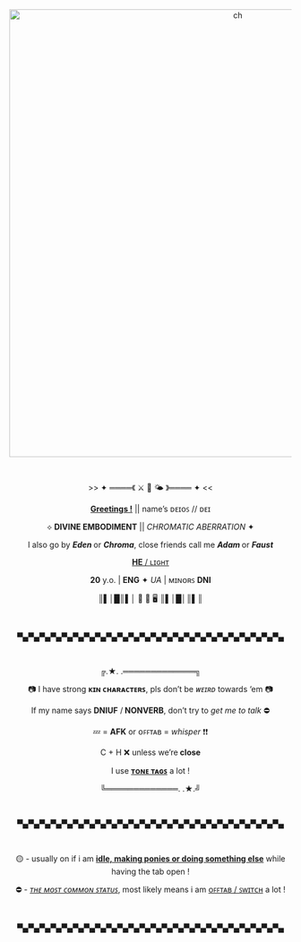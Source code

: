 <p><br></p>
<p align="center">
    <img width="800" src="https://i.postimg.cc/3x7sHCW8/222fsdfsdf.png" alt="ch">
</p>
<p><br></p>
<p><p align="center">>> ✦ ════《 ⚔️ 🌻 🌤️ 》════ ✦ <<</p>

<p><p align="center"><b><a href="https://open.spotify.com/playlist/48p0jUiUxjjbdKJRPEH6Rq?si=8a15a43518534b19">Greetings !</a></b> || name’s ᴅᴇɪᴏꜱ // ᴅᴇɪ</p>
<p><p align="center">⟡ <b>DIVINE EMBODIMENT</b> || <i>CHROMATIC ABERRATION </i>✦</p>
<p><p align="center">I also go by <i><b>Eden </b></i>or <i><b>Chroma</b></i>, close friends call me <i><b>Adam </b></i>or <i><b>Faust</b></i></p>
<p><p align="center"><b><a href="https://pronouns.cc/@desolyx-xvii">HE</a></b><a href="https://pronouns.cc/@desolyx-xvii"> / ʟɪɢʜᴛ</a></p>
<p><p align="center"><b>20</b> y.o. | <b>ENG</b> ✦ <i>UA </i>| ᴍɪɴᴏʀꜱ <b>DNI</b></p>

<p><p align="center">║▌│█║▌│ 💾 🌈 🖥️ ║▌│█│║▌║</p>

<p><br></p>
<p><p align="center">▀▄▀▄▀▄▀▄▀▄▀▄▀▄▀▄▀▄▀▄▀▄▀▄▀▄▀▄▀▄▀▄▀▄▀▄▀▄▀▄▀▄▀▄▀▄▀▄</p>
<p><br></p>

<p><p align="center">╔.★. .═════════════╗</p>

<p><p align="center">📷 I have strong <b>ᴋɪɴ ᴄʜᴀʀᴀᴄᴛᴇʀꜱ</b>, pls don’t be <i>ᴡᴇɪʀᴅ </i>towards ‘em 📷</p>
<p><p align="center">If my name says <b>DNIUF</b> /<b> </b><b>NONVERB</b>, don’t try to <i>get me to talk </i>⛔</p>
<p><p align="center">💤 = <b>AFK</b> or ᴏꜰꜰᴛᴀʙ = <i>whisper</i> ❗❗</p>
<p><p align="center">C + H ❌ unless we’re<b> close</b></p>
<p><p align="center">I use <b><u>ᴛᴏɴᴇ ᴛᴀɢꜱ</b></u> a lot !</p>

<p><p align="center">╚═════════════. .★.╝</p>

<p><br></p>
<p><p align="center">▀▄▀▄▀▄▀▄▀▄▀▄▀▄▀▄▀▄▀▄▀▄▀▄▀▄▀▄▀▄▀▄▀▄▀▄▀▄▀▄▀▄▀▄▀▄▀▄</p>
<p><br></p>
<p><p align="center">🟡 - usually on if i am <b><u>idle, making ponies or doing something else</b></u> while having the tab open !</p>
<p><p align="center">⛔ - <i><u>ᴛʜᴇ ᴍᴏꜱᴛ ᴄᴏᴍᴍᴏɴ ꜱᴛᴀᴛᴜꜱ</i></u>, most likely means i am <u>ᴏꜰꜰᴛᴀʙ / ꜱᴡɪᴛᴄʜ</u> a lot !</p>

<p><br></p>
<p><p align="center">▀▄▀▄▀▄▀▄▀▄▀▄▀▄▀▄▀▄▀▄▀▄▀▄▀▄▀▄▀▄▀▄▀▄▀▄▀▄▀▄▀▄▀▄▀▄▀▄</p>
<p><br></p>
